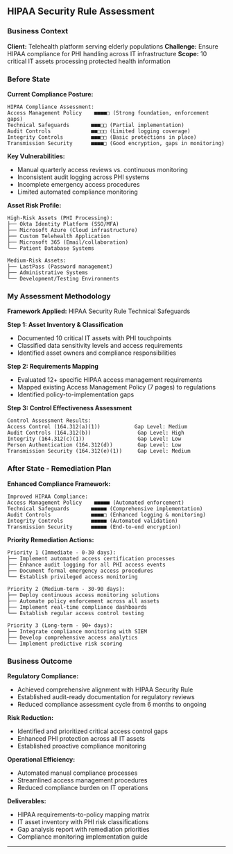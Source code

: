 ## HIPAA Security Rule Assessment

### Business Context
**Client:** Telehealth platform serving elderly populations
**Challenge:** Ensure HIPAA compliance for PHI handling across IT infrastructure
**Scope:** 10 critical IT assets processing protected health information

### Before State
**Current Compliance Posture:**
```
HIPAA Compliance Assessment:
Access Management Policy    ■■■■□ (Strong foundation, enforcement gaps)
Technical Safeguards       ■■■□□ (Partial implementation)
Audit Controls             ■■□□□ (Limited logging coverage)  
Integrity Controls         ■■■□□ (Basic protections in place)
Transmission Security      ■■■■□ (Good encryption, gaps in monitoring)
```

**Key Vulnerabilities:**
- Manual quarterly access reviews vs. continuous monitoring
- Inconsistent audit logging across PHI systems
- Incomplete emergency access procedures
- Limited automated compliance monitoring

**Asset Risk Profile:**
```
High-Risk Assets (PHI Processing):
├── Okta Identity Platform (SSO/MFA)
├── Microsoft Azure (Cloud infrastructure)  
├── Custom Telehealth Application
├── Microsoft 365 (Email/collaboration)
└── Patient Database Systems

Medium-Risk Assets:
├── LastPass (Password management)
├── Administrative Systems
└── Development/Testing Environments
```

### My Assessment Methodology
**Framework Applied:** HIPAA Security Rule Technical Safeguards

**Step 1: Asset Inventory & Classification**
- Documented 10 critical IT assets with PHI touchpoints
- Classified data sensitivity levels and access requirements
- Identified asset owners and compliance responsibilities

**Step 2: Requirements Mapping**
- Evaluated 12+ specific HIPAA access management requirements
- Mapped existing Access Management Policy (7 pages) to regulations
- Identified policy-to-implementation gaps

**Step 3: Control Effectiveness Assessment**
```
Control Assessment Results:
Access Control (164.312(a)(1))           Gap Level: Medium
Audit Controls (164.312(b))               Gap Level: High  
Integrity (164.312(c)(1))                 Gap Level: Low
Person Authentication (164.312(d))        Gap Level: Low
Transmission Security (164.312(e)(1))     Gap Level: Medium
```

### After State - Remediation Plan
**Enhanced Compliance Framework:**
```
Improved HIPAA Compliance:
Access Management Policy    ■■■■■ (Automated enforcement)
Technical Safeguards       ■■■■■ (Comprehensive implementation)
Audit Controls             ■■■■□ (Enhanced logging & monitoring)
Integrity Controls         ■■■■■ (Automated validation)
Transmission Security      ■■■■■ (End-to-end encryption)
```

**Priority Remediation Actions:**
```
Priority 1 (Immediate - 0-30 days):
├── Implement automated access certification processes
├── Enhance audit logging for all PHI access events  
├── Document formal emergency access procedures
└── Establish privileged access monitoring

Priority 2 (Medium-term - 30-90 days):
├── Deploy continuous access monitoring solutions
├── Automate policy enforcement across all assets
├── Implement real-time compliance dashboards
└── Establish regular access control testing

Priority 3 (Long-term - 90+ days):
├── Integrate compliance monitoring with SIEM
├── Develop comprehensive access analytics
└── Implement predictive risk scoring
```

### Business Outcome
**Regulatory Compliance:**
- Achieved comprehensive alignment with HIPAA Security Rule
- Established audit-ready documentation for regulatory reviews
- Reduced compliance assessment cycle from 6 months to ongoing

**Risk Reduction:**
- Identified and prioritized critical access control gaps
- Enhanced PHI protection across all IT assets
- Established proactive compliance monitoring

**Operational Efficiency:**
- Automated manual compliance processes
- Streamlined access management procedures
- Reduced compliance burden on IT operations

**Deliverables:**
- HIPAA requirements-to-policy mapping matrix
- IT asset inventory with PHI risk classifications
- Gap analysis report with remediation priorities
- Compliance monitoring implementation guide

---

